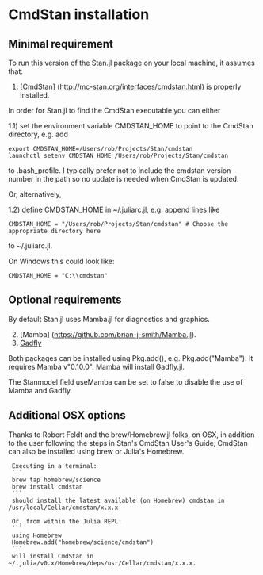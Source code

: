 # CmdStan installation

## Minimal requirement

To run this version of the Stan.jl package on your local machine, it assumes that:

1. [CmdStan] (http://mc-stan.org/interfaces/cmdstan.html) is properly installed.

In order for Stan.jl to find the CmdStan executable you can either

1.1) set the environment variable CMDSTAN_HOME to point to the CmdStan directory, e.g. add

```
export CMDSTAN_HOME=/Users/rob/Projects/Stan/cmdstan
launchctl setenv CMDSTAN_HOME /Users/rob/Projects/Stan/cmdstan
```

to .bash_profile. I typically prefer not to include the cmdstan version number in the path so no update is needed when CmdStan is updated.

Or, alternatively,

1.2) define CMDSTAN_HOME in ~/.juliarc.jl, e.g. append lines like 
```
CMDSTAN_HOME = "/Users/rob/Projects/Stan/cmdstan" # Choose the appropriate directory here
```
to ~/.juliarc.jl.

On Windows this could look like:
```
CMDSTAN_HOME = "C:\\cmdstan"
```

## Optional requirements

By default Stan.jl uses Mamba.jl for diagnostics and graphics.

2. [Mamba] (https://github.com/brian-j-smith/Mamba.jl). 
3. [Gadfly]()

Both packages can be installed using Pkg.add(), e.g. Pkg.add("Mamba"). It requires Mamba v"0.10.0". Mamba will install Gadfly.jl.

The Stanmodel field useMamba can be set to false to disable the use of Mamba and Gadfly.

## Additional OSX options

Thanks to Robert Feldt and the brew/Homebrew.jl folks, on OSX, in addition to the user following the steps in Stan's CmdStan User's Guide, CmdStan can also be installed using brew or Julia's Homebrew.

	 Executing in a terminal:
	 ```
	 brew tap homebrew/science
	 brew install cmdstan
	 ```
	 should install the latest available (on Homebrew) cmdstan in /usr/local/Cellar/cmdstan/x.x.x
	 
	 Or, from within the Julia REPL:
	 ```
	 using Homebrew
	 Homebrew.add("homebrew/science/cmdstan")
	 ```
	 will install CmdStan in ~/.julia/v0.x/Homebrew/deps/usr/Cellar/cmdstan/x.x.x.
